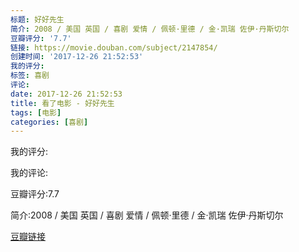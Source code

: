 ```yaml
---
标题: 好好先生
简介: 2008 / 美国 英国 / 喜剧 爱情 / 佩顿·里德 / 金·凯瑞 佐伊·丹斯切尔
豆瓣评分: '7.7'
链接: https://movie.douban.com/subject/2147854/
创建时间: '2017-12-26 21:52:53'
我的评分:
标签: 喜剧
评论:
date: 2017-12-26 21:52:53
title: 看了电影 - 好好先生
tags: [电影]
categories: [喜剧]
---
```


我的评分:

我的评论:

豆瓣评分:7.7

简介:2008 / 美国 英国 / 喜剧 爱情 / 佩顿·里德 / 金·凯瑞 佐伊·丹斯切尔

[豆瓣链接](https://movie.douban.com/subject/2147854/)

